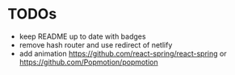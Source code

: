 # TODOs

- keep README up to date with badges
- remove hash router and use redirect of netlify
- add animation https://github.com/react-spring/react-spring or
  https://github.com/Popmotion/popmotion
